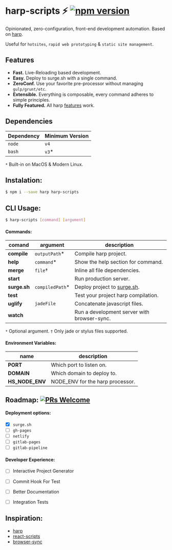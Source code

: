 # harp-scripts :zap: [![npm version](https://badge.fury.io/js/harp-scripts.svg)](https://npmjs.com/package/harp-scripts)
Opinionated, zero-configuration, front-end development automation. Based on [harp](https://github.com/sintaxi/harp).

Useful for `hotsites`, `rapid web prototyping` & `static site management`.


## Features
- **Fast.** Live-Reloading based development.
- **Easy.** Deploy to surge.sh with a single command.
- **ZeroConf.** Use your favorite pre-processor without managing `gulp/grunt/etc`.
- **Extensible.** Everything is composable, every command adheres to simple principles.
- **Fully Featured.** All harp [features](https://github.com/sintaxi/harp#features) work.


## Dependencies
| Dependency | Minimum Version |
| --- | --- |
| `node` | `v4` |
| `bash` | `v3`* |

`*` Built-in on MacOS & Modern Linux.

## Instalation:
```bash
$ npm i --save harp harp-scripts
```


## CLI Usage:
```bash
$ harp-scripts [command] [argument]
```


#### Commands:
| comand | argument | description |
| --- | --- | --- |
| **compile** | `outputPath`* | Compile harp project. |
| **help** | `command`* | Show the help section for command. |
| **merge** | `file`† | Inline all file dependencies.  |
| **start** | | Run production server. |
| **surge.sh** | `compiledPath`* | Deploy project to [surge.sh](surge.sh). |
| **test** | | Test your project harp compilation. |
| **uglify** | `jadeFile` | Concatenate javascript files. |
| **watch** | | Run a development server with browser-sync. |

`*` Optional argument.
`†` Only jade or stylus files supported.

#### Environment Variables:
| name | description |
| --- | --- |
| **PORT** | Which port to listen on. |
| **DOMAIN** | Which domain to deploy to. |
| **HS_NODE_ENV** | NODE_ENV for the harp processor. |


## Roadmap: [![PRs Welcome](https://img.shields.io/badge/PRs-welcome-brightgreen.svg)](../../pulls)
#### Deployment options:
- [x] `surge.sh`
- [ ] `gh-pages`
- [ ] `netlify`
- [ ] `gitlab-pages`
- [ ] `gitlab-pipeline`
#### Developer Experience:
- [ ] Interactive Project Generator
- [ ] Commit Hook For Test
- [ ] Better Documentation
- [ ] Integration Tests


## Inspiration:
- [harp](https://github.com/sintaxi/harp)
- [react-scripts](https://github.com/facebookincubator/create-react-app/tree/master/packages/react-scripts)
- [browser-sync](https://github.com/browsersync/browser-sync)
